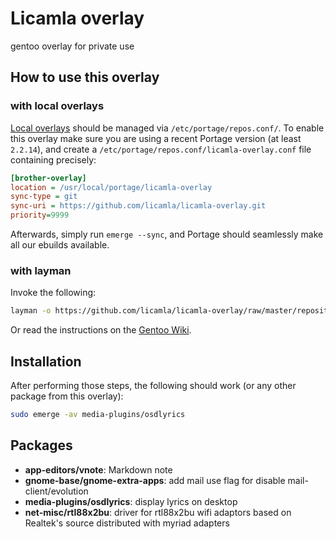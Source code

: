 # Licamla overlay
gentoo overlay for private use

## How to use this overlay


### with local overlays

[Local overlays](https://wiki.gentoo.org/wiki/Overlay/Local_overlay) should be managed via `/etc/portage/repos.conf/`.
To enable this overlay make sure you are using a recent Portage version (at least `2.2.14`), and create a `/etc/portage/repos.conf/licamla-overlay.conf` file containing precisely:
```ini
[brother-overlay]
location = /usr/local/portage/licamla-overlay
sync-type = git
sync-uri = https://github.com/licamla/licamla-overlay.git
priority=9999
```
Afterwards, simply run `emerge --sync`, and Portage should seamlessly make all our ebuilds available.

### with layman

Invoke the following:
```bash
layman -o https://github.com/licamla/licamla-overlay/raw/master/repositories.xml -f -a licamla-overlay
```
Or read the instructions on the [Gentoo Wiki](http://wiki.gentoo.org/wiki/Layman#Adding_custom_repositories).

## Installation

After performing those steps, the following should work (or any other package from this overlay):
```bash
sudo emerge -av media-plugins/osdlyrics
```


## Packages

- **app-editors/vnote**:  Markdown note
- **gnome-base/gnome-extra-apps**: add mail use flag for disable mail-client/evolution
- **media-plugins/osdlyrics**: display lyrics on desktop
- **net-misc/rtl88x2bu**: driver for rtl88x2bu wifi adaptors based on Realtek's source distributed with myriad adapters
